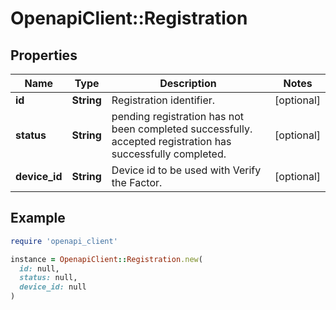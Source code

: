 # OpenapiClient::Registration

## Properties

| Name | Type | Description | Notes |
| ---- | ---- | ----------- | ----- |
| **id** | **String** | Registration identifier. | [optional] |
| **status** | **String** | pending registration has not been completed successfully. accepted registration has successfully completed. | [optional] |
| **device_id** | **String** | Device id to be used with Verify the Factor. | [optional] |

## Example

```ruby
require 'openapi_client'

instance = OpenapiClient::Registration.new(
  id: null,
  status: null,
  device_id: null
)
```

